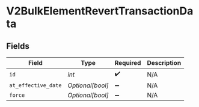 # V2BulkElementRevertTransactionData


## Fields

| Field               | Type                | Required            | Description         |
| ------------------- | ------------------- | ------------------- | ------------------- |
| `id`                | *int*               | :heavy_check_mark:  | N/A                 |
| `at_effective_date` | *Optional[bool]*    | :heavy_minus_sign:  | N/A                 |
| `force`             | *Optional[bool]*    | :heavy_minus_sign:  | N/A                 |